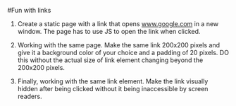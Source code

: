 #Fun with links

1. Create a static page with a link that opens www.google.com in a new window. The page has to use JS to open the link when clicked.

2. Working with the same page. Make the same link 200x200 pixels and give it a background color of your choice and a padding of 20 pixels. DO this without the actual size of link element changing beyond the 200x200 pixels.

3. Finally, working with the same link element. Make the link visually hidden after being clicked without it being inaccessible by screen readers.
